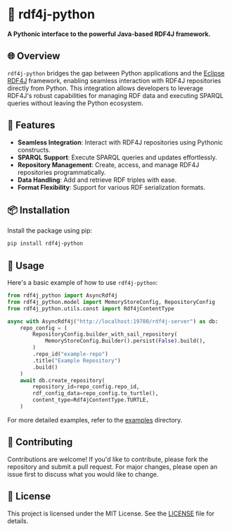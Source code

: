 # 🐍 rdf4j-python

**A Pythonic interface to the powerful Java-based RDF4J framework.**

## 🌐 Overview

`rdf4j-python` bridges the gap between Python applications and the [Eclipse RDF4J](https://rdf4j.org/) framework, enabling seamless interaction with RDF4J repositories directly from Python. This integration allows developers to leverage RDF4J's robust capabilities for managing RDF data and executing SPARQL queries without leaving the Python ecosystem.

## 🚀 Features

- **Seamless Integration**: Interact with RDF4J repositories using Pythonic constructs.
- **SPARQL Support**: Execute SPARQL queries and updates effortlessly.
- **Repository Management**: Create, access, and manage RDF4J repositories programmatically.
- **Data Handling**: Add and retrieve RDF triples with ease.
- **Format Flexibility**: Support for various RDF serialization formats.

## 📦 Installation

Install the package using pip:

```bash
pip install rdf4j-python
```

## 🧪 Usage

Here's a basic example of how to use `rdf4j-python`:

```python
from rdf4j_python import AsyncRdf4j
from rdf4j_python.model import MemoryStoreConfig, RepositoryConfig
from rdf4j_python.utils.const import Rdf4jContentType

async with AsyncRdf4j("http://localhost:19780/rdf4j-server") as db:
    repo_config = (
        RepositoryConfig.builder_with_sail_repository(
            MemoryStoreConfig.Builder().persist(False).build(),
        )
        .repo_id("example-repo")
        .title("Example Repository")
        .build()
    )
    await db.create_repository(
        repository_id=repo_config.repo_id,
        rdf_config_data=repo_config.to_turtle(),
        content_type=Rdf4jContentType.TURTLE,
    )
```

For more detailed examples, refer to the [examples](https://github.com/odysa/rdf4j-python/tree/main/examples) directory.

## 🤝 Contributing

Contributions are welcome! If you'd like to contribute, please fork the repository and submit a pull request. For major changes, please open an issue first to discuss what you would like to change.

## 📄 License

This project is licensed under the MIT License. See the [LICENSE](https://github.com/odysa/rdf4j-python/blob/main/LICENSE) file for details.
